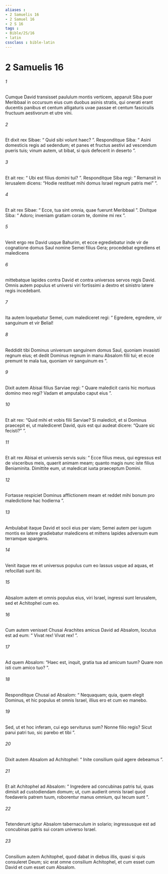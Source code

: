```yaml
---
aliases : 
- 2 Samuelis 16
- 2 Samuel 16
- 2 S 16
tags : 
- Bible/2S/16
- latin
cssclass : bible-latin
---
```


# 2 Samuelis 16

###### 1
Cumque David transisset paululum montis verticem, apparuit Siba puer Meribbaal in occursum eius cum duobus asinis stratis, qui onerati erant ducentis panibus et centum alligaturis uvae passae et centum fasciculis fructuum aestivorum et utre vini. 
###### 2
Et dixit rex Sibae: “ Quid sibi volunt haec? ”. Responditque Siba: “ Asini domesticis regis ad sedendum; et panes et fructus aestivi ad vescendum pueris tuis; vinum autem, ut bibat, si quis defecerit in deserto ”. 
###### 3
Et ait rex: “ Ubi est filius domini tui? ”. Responditque Siba regi: “ Remansit in Ierusalem dicens: “Hodie restituet mihi domus Israel regnum patris mei” ”. 
###### 4
Et ait rex Sibae: “ Ecce, tua sint omnia, quae fuerunt Meribbaal ”. Dixitque Siba: “ Adoro; inveniam gratiam coram te, domine mi rex ”. 
###### 5
Venit ergo rex David usque Bahurim, et ecce egrediebatur inde vir de cognatione domus Saul nomine Semei filius Gera; procedebat egrediens et maledicens 
###### 6
mittebatque lapides contra David et contra universos servos regis David. Omnis autem populus et universi viri fortissimi a dextro et sinistro latere regis incedebant. 
###### 7
Ita autem loquebatur Semei, cum malediceret regi: “ Egredere, egredere, vir sanguinum et vir Belial! 
###### 8
Reddidit tibi Dominus universum sanguinem domus Saul, quoniam invasisti regnum eius; et dedit Dominus regnum in manu Absalom filii tui; et ecce premunt te mala tua, quoniam vir sanguinum es ”. 
###### 9
Dixit autem Abisai filius Sarviae regi: “ Quare maledicit canis hic mortuus domino meo regi? Vadam et amputabo caput eius ”. 
###### 10
Et ait rex: “Quid mihi et vobis filii Sarviae? Si maledicit, et si Dominus praecepit ei, ut malediceret David, quis est qui audeat dicere: “Quare sic fecisti?” ”. 
###### 11
Et ait rex Abisai et universis servis suis: “ Ecce filius meus, qui egressus est de visceribus meis, quaerit animam meam; quanto magis nunc iste filius Beniaminita. Dimittite eum, ut maledicat iuxta praeceptum Domini. 
###### 12
Fortasse respiciet Dominus afflictionem meam et reddet mihi bonum pro maledictione hac hodierna ”. 
###### 13
Ambulabat itaque David et socii eius per viam; Semei autem per iugum montis ex latere gradiebatur maledicens et mittens lapides adversum eum terramque spargens. 
###### 14
Venit itaque rex et universus populus cum eo lassus usque ad aquas, et refocillati sunt ibi. 
###### 15
Absalom autem et omnis populus eius, viri Israel, ingressi sunt Ierusalem, sed et Achitophel cum eo. 
###### 16
Cum autem venisset Chusai Arachites amicus David ad Absalom, locutus est ad eum: “ Vivat rex! Vivat rex! ”. 
###### 17
Ad quem Absalom: “Haec est, inquit, gratia tua ad amicum tuum? Quare non isti cum amico tuo? ”. 
###### 18
Responditque Chusai ad Absalom: “ Nequaquam; quia, quem elegit Dominus, et hic populus et omnis Israel, illius ero et cum eo manebo. 
###### 19
Sed, ut et hoc inferam, cui ego serviturus sum? Nonne filio regis? Sicut parui patri tuo, sic parebo et tibi ”.
###### 20
Dixit autem Absalom ad Achitophel: “ Inite consilium quid agere debeamus ”. 
###### 21
Et ait Achitophel ad Absalom: “ Ingredere ad concubinas patris tui, quas dimisit ad custodiendam domum; ut, cum audierit omnis Israel quod foedaveris patrem tuum, roborentur manus omnium, qui tecum sunt ”. 
###### 22
Tetenderunt igitur Absalom tabernaculum in solario; ingressusque est ad concubinas patris sui coram universo Israel. 
###### 23
Consilium autem Achitophel, quod dabat in diebus illis, quasi si quis consuleret Deum; sic erat omne consilium Achitophel, et cum esset cum David et cum esset cum Absalom.
